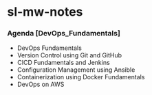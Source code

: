# sl-mw-notes

### Agenda [DevOps_Fundamentals]

- DevOps Fundamentals
- Version Control using Git and GitHub
- CICD Fundamentals and Jenkins
- Configuration Management using Ansible
- Containerization using Docker Fundamentals
- DevOps on AWS